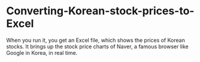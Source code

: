 # Converting-Korean-stock-prices-to-Excel
When you run it, you get an Excel file, which shows the prices of Korean stocks. It brings up the stock price charts of Naver, a famous browser like Google in Korea, in real time.
